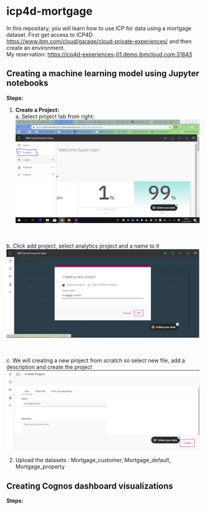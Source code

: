 # icp4d-mortgage 

In this repositary, you will learn how to use ICP for data using a mortgage dataset. First get access to ICP4D https://www.ibm.com/cloud/garage/cloud-private-experiences/ and then create an environment. 
<br> My reservation: https://icp4d-experiences-01.demo.ibmcloud.com:31843 </br>

<h2> Creating a machine learning model using Jupyter notebooks </h2>  

<b> Steps: </b>

1. <b> Create a Project: </b> 
<br> <t> a. Select project tab from right: </br>
<img src = "https://github.com/anchalbhalla/icp4d-mortgage/blob/master/imgs/Capture.PNG"> </t> 

<br><br> <t> b. Click add project, select analytics project and a name to it 
  <img src = "https://github.com/anchalbhalla/icp4d-mortgage/blob/master/imgs/Capture1.PNG"> </t> 
  
  <br><br> <t> c. We will creating a new project from scratch so select new file, add a description and create the project
  <img src = "https://github.com/anchalbhalla/icp4d-mortgage/blob/master/imgs/Capture2.PNG"> </t>
  
2. Upload the datasets : Mortgage_customer, Mortgage_default, Mortgage_property

<h2> Creating Cognos dashboard visualizations </h2> 

<b> Steps: </b>
